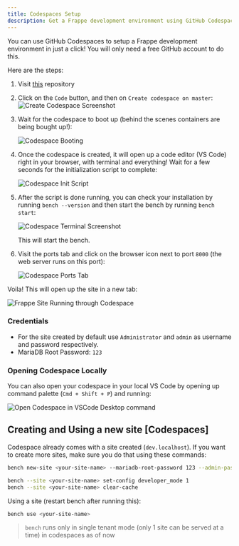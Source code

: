 ```yaml
---
title: Codespaces Setup
description: Get a Frappe development environment using GitHub Codespaces.
---
```


You can use GitHub Codespaces to setup a Frappe development environment in just a click! You will only need a free GitHub account to do this.

Here are the steps:

1. Visit [this](https://github.com/ankush/frappe_codespace) repository
2. Click on the `Code` button, and then on `Create codespace on master`:
    ![Create Codespace Screenshot](/astro-docs/create_codespace.png)

3. Wait for the codespace to boot up (behind the scenes containers are being bought up!):

    ![Codespace Booting](/astro-docs/codespace_booting.png)

4. Once the codespace is created, it will open up a code editor (VS Code) right in your browser, with terminal and everything! Wait for a few seconds for the initialization script to complete:

    ![Codespace Init Script](/astro-docs/codespace_init_script.png)

5. After the script is done running, you can check your installation by running `bench --version` and then start the bench by running `bench start`:

    ![Codespace Terminal Screenshot](/astro-docs/codespace_bench_start.png)

    This will start the bench.

6. Visit the ports tab and click on the browser icon next to port `8000` (the web server runs on this port):

    ![Codespace Ports Tab](/astro-docs/codespace_ports.png)

Voila! This will open up the site in a new tab:

![Frappe Site Running through Codespace](/astro-docs/codespace_site_up.png)

### Credentials

* For the site created by default use `Administrator` and `admin` as username and password respectively.
* MariaDB Root Password: `123`

### Opening Codespace Locally

You can also open your codespace in your local VS Code by opening up command palette (`Cmd + Shift + P`) and running:

![Open Codespace in VSCode Desktop command](/astro-docs/codespace_vscode_desktop.png)

## Creating and Using a new site [Codespaces]

Codespace already comes with a site created (`dev.localhost`). If you want to create more sites, make sure you do that using these commands:

```bash
bench new-site <your-site-name> --mariadb-root-password 123 --admin-password admin --no-mariadb-socket

bench --site <your-site-name> set-config developer_mode 1
bench --site <your-site-name> clear-cache
```

Using a site (restart bench after running this):

```bash
bench use <your-site-name>
```

> `bench` runs only in single tenant mode (only 1 site can be served at a time) in codespaces as of now